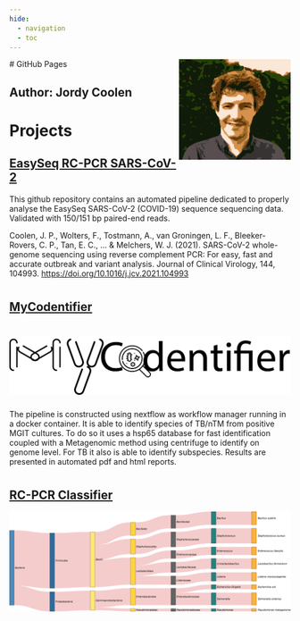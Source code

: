 ```yaml
---
hide:
  - navigation
  - toc
---
```


<img align="right" src="images/8BIT_small.jpg" width="200" height="180">
# GitHub Pages

## Author: Jordy Coolen

#
#
# Projects

## [EasySeq RC-PCR SARS-CoV-2](https://github.com/JordyCoolen/easyseq_covid19)
This github repository contains an automated pipeline dedicated to properly analyse the EasySeq SARS-CoV-2 (COVID-19) sequence sequencing data. Validated with 150/151 bp paired-end reads.

Coolen, J. P., Wolters, F., Tostmann, A., van Groningen, L. F., Bleeker-Rovers, C. P., Tan, E. C., ... & Melchers, W. J. (2021). SARS-CoV-2 whole-genome sequencing using reverse complement PCR: For easy, fast and accurate outbreak and variant analysis. Journal of Clinical Virology, 144, 104993. https://doi.org/10.1016/j.jcv.2021.104993

#
## [MyCodentifier](https://jordycoolen.github.io/MyCodentifier/)
# [![Alt text](images/mycodentifier.png?raw=true "8BIT")](https://jordycoolen.github.io/MyCodentifier/)
The pipeline is constructed using nextflow as workflow manager running in a docker container. It is able to identify species of TB/nTM from positive MGIT cultures. To do so it uses a hsp65 database for fast identification coupled with a Metagenomic method using centrifuge to identify on genome level. For TB it also is able to identify subspecies. Results are presented in automated pdf and html reports.

#
#
## [RC-PCR Classifier](https://jordycoolen.github.io/RC-PCR_CLASSIFIER/)

[![Alt text](images/shankeyplot_mock.png?raw=true "shankeyplot")](https://jordycoolen.github.io/RC-PCR_CLASSIFIER/)